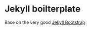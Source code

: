 Jekyll boilterplate
===================

Base on the very good [Jekyll Bootstrap](https://github.com/plusjade/jekyll-bootstrap)
